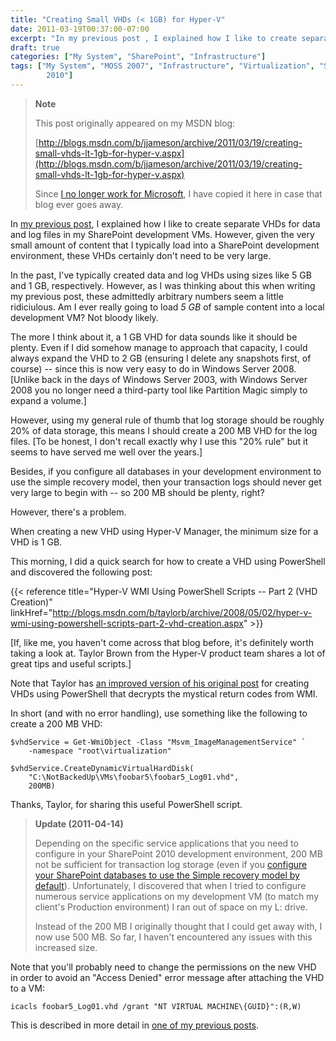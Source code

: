 ```yaml
---
title: "Creating Small VHDs (< 1GB) for Hyper-V"
date: 2011-03-19T00:37:00-07:00
excerpt: "In my previous post , I explained how I like to create separate VHDs for data and log files in my SharePoint development VMs. However, given the very small amount of content that I typically load into a SharePoint development environment, these VHDs certainly..."
draft: true
categories: ["My System", "SharePoint", "Infrastructure"]
tags: ["My System", "MOSS 2007", "Infrastructure", "Virtualization", "SharePoint 
		2010"]
---
```


> **Note**
>
> This post originally appeared on my MSDN blog:
>
> [http://blogs.msdn.com/b/jjameson/archive/2011/03/19/creating-small-vhds-lt-1gb-for-hyper-v.aspx](http://blogs.msdn.com/b/jjameson/archive/2011/03/19/creating-small-vhds-lt-1gb-for-hyper-v.aspx)
>
> Since
> [I no longer work for Microsoft](/blog/jjameson/2011/09/02/last-day-with-microsoft), I have copied it here in case that blog
> ever goes away.

In [my previous post](/blog/jjameson/2011/03/19/cdl-for-sharepoint-a-k-a-quot-you-can-never-have-too-many-spindles-quot), I explained how I like to create separate VHDs for data and  log files in my SharePoint development VMs. However, given the very small amount  of content that I typically load into a SharePoint development environment, these  VHDs certainly don't need to be very large.

In the past, I've typically created data and log VHDs using sizes like 5 GB and  1 GB, respectively. However, as I was thinking about this when writing my previous  post, these admittedly arbitrary numbers seem a little ridiciulous. Am I ever really  going to load *5 GB* of sample content into a local development VM? Not bloody  likely.

The more I think about it, a 1 GB VHD for data sounds like it should be plenty.  Even if I did somehow manage to approach that capacity, I could always expand the  VHD to 2 GB (ensuring I delete any snapshots first, of course) -- since this is  now very easy to do in Windows Server 2008. [Unlike back in the days of Windows  Server 2003, with Windows Server 2008 you no longer need a third-party tool like  Partition Magic simply to expand a volume.]

However, using my general rule of thumb that log storage should be roughly 20%  of data storage, this means I should create a 200 MB VHD for the log files. [To  be honest, I don't recall exactly why I use this "20% rule" but it seems to have  served me well over the years.]

Besides, if you configure all databases in your development environment to use  the simple recovery model, then your transaction logs should never get very large  to begin with -- so 200 MB should be plenty, right?

However, there's a problem.

When creating a new VHD using Hyper-V Manager, the minimum size for a VHD is  1 GB.

This morning, I did a quick search for how to create a VHD using PowerShell and  discovered the following post:

{{< reference title="Hyper-V WMI Using PowerShell Scripts -- Part 2 (VHD Creation)" linkHref="http://blogs.msdn.com/b/taylorb/archive/2008/05/02/hyper-v-wmi-using-powershell-scripts-part-2-vhd-creation.aspx" >}}

[If, like me, you haven't come across that blog before, it's definitely worth  taking a look at. Taylor Brown from the Hyper-V product team shares a lot of great  tips and useful scripts.]

Note that Taylor has [an improved version of his original post](http://blogs.msdn.com/b/taylorb/archive/2008/06/18/hyper-v-wmi-rich-error-messages-for-non-zero-returnvalue-no-more-32773-32768-32700.aspx) for creating VHDs using PowerShell  that decrypts the mystical return codes from WMI.

In short (and with no error handling), use something like the following to create  a 200 MB VHD:

```
$vhdService = Get-WmiObject -Class "Msvm_ImageManagementService" `
    -namespace "root\virtualization"
    
$vhdService.CreateDynamicVirtualHardDisk(
    "C:\NotBackedUp\VMs\foobar5\foobar5_Log01.vhd",
    200MB)
```

Thanks, Taylor, for sharing this useful PowerShell script.

> **Update (2011-04-14)**
>
> Depending on the specific service applications that you need to configure
> in your SharePoint 2010 development environment, 200 MB not be sufficient
> for transaction log storage (even if you
> [configure your SharePoint databases to use the Simple recovery model by
> default](/blog/jjameson/2011/03/19/using-the-simple-recovery-model-for-sharepoint-development-environments)). Unfortunately, I discovered that when I tried to configure
> numerous service applications on my development VM (to match my client's
> Production environment) I ran out of space on my L: drive.
>
> Instead of the 200 MB I originally thought that I could get away with,
> I now use 500 MB. So far, I haven't encountered any issues with this increased
> size.

Note that you'll probably need to change the permissions on the new VHD in order  to avoid an "Access Denied" error message after attaching the VHD to a VM:

```
icacls foobar5_Log01.vhd /grant "NT VIRTUAL MACHINE\{GUID}":(R,W)
```

This is described in more detail in [one of my previous posts](/blog/jjameson/2009/08/13/using-sysprep-ed-vhds-for-new-hyper-v-virtual-machines).

